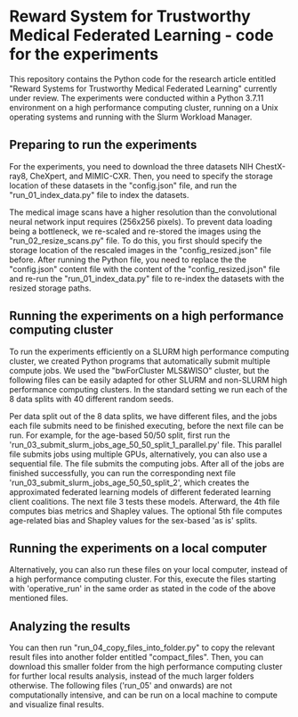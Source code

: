 # Reward System for Trustworthy Medical Federated Learning - code for the experiments
 
This repository contains the Python code for the research article entitled "Reward Systems for Trustworthy Medical Federated Learning" currently under review. The experiments were conducted within a Python 3.7.11 environment on a high performance computing cluster, running on a Unix operating systems and running with the Slurm Workload Manager.

## Preparing to run the experiments

For the experiments, you need to download the three datasets NIH ChestX-ray8, CheXpert, and MIMIC-CXR. Then, you need to specify the storage location of these datasets in the "config.json" file, and run the "run_01_index_data.py" file to index the datasets.

The medical image scans have a higher resolution than the convolutional neural network input requires (256x256 pixels). To prevent data loading being a bottleneck, we re-scaled and re-stored the images using the "run_02_resize_scans.py" file. To do this, you first should specify the storage location of the rescaled images in the "config_resized.json" file before. After running the Python file, you need to replace the the "config.json" content file with the content of the "config_resized.json" file and re-run the "run_01_index_data.py" file to re-index the datasets with the resized storage paths.

## Running the experiments on a high performance computing cluster

To run the experiments efficiently on a SLURM high performance computing cluster, we created Python programs that automatically submit multiple compute jobs. We used the "bwForCluster MLS&WISO" cluster, but the following files can be easily adapted for other SLURM and non-SLURM high performance computing clusters. In the standard setting we run each of the 8 data splits with 40 different random seeds.

Per data split out of the 8 data splits, we have different files, and the jobs each file submits need to be finished executing, before the next file can be run. For example, for the age-based 50/50 split, first run the 'run_03_submit_slurm_jobs_age_50_50_split_1_parallel.py' file. This parallel file submits jobs using multiple GPUs, alternatively, you can also use a sequential file. The file submits the computing jobs. After all of the jobs are finished successfully, you can run the corresponding next file 'run_03_submit_slurm_jobs_age_50_50_split_2', which creates the approximated federated learning models of different federated learning client coalitions. The next file 3 tests these models. Afterward, the 4th file computes bias metrics and Shapley values. The optional 5th file computes age-related bias and Shapley values for the sex-based 'as is' splits. 

## Running the experiments on a local computer

Alternatively, you can also run these files on your local computer, instead of a high performance computing cluster. For this, execute the files starting with 'operative_run' in the same order as stated in the code of the above mentioned files.

## Analyzing the results

You can then run "run_04_copy_files_into_folder.py" to copy the relevant result files into another folder entitled "compact_files". Then, you can download this smaller folder from the high performance computing cluster for further local results analysis, instead of the much larger folders otherwise. The following files ('run_05' and onwards) are not computationally intensive, and can be run on a local machine to compute and visualize final results.